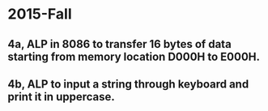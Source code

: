 # 2015-Fall

## 4a, ALP in 8086 to transfer 16 bytes of data starting from memory location D000H to E000H.

## 4b, ALP to input a string through keyboard and print it in uppercase.